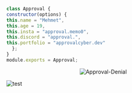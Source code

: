 
```js
class Approval {
constructor(options) {
this.name = "Mehmet",
this.age = 19,
this.insta = "approval.memo0",
this.discord = "approval.",
this.portfolio = "approvalcyber.dev"
  };
}
module.exports = Approval;
```
<p align="center"> <img src="https://komarev.com/ghpvc/?username=Approval-Denial&label=Ziyaretçi%20Sayısı&color=da004e" alt="Approval-Denial" /></p>


![test](https://media.discordapp.net/attachments/1065215272530751529/1069344099842412574/BannerApprovalAskm.png?width=1440&height=306)

